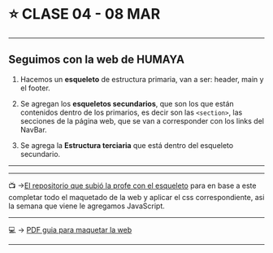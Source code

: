 # :star: CLASE 04 - 08 MAR

---

## Seguimos con la web de HUMAYA

1. Hacemos un **esqueleto** de estructura primaria, van a ser: header, main y el footer.

2. Se agregan los **esqueletos secundarios**, que son los que están contenidos dentro de los primarios, es decir son las `<section>`, las secciones de la página web, que se van a corresponder con los links del NavBar.

3. Se agrega la **Estructura terciaria** que está dentro del esqueleto secundario.

---



---

:tv: ->[El repositorio que subió la profe con el esqueleto](https://github.com/GiselaFlores/Esqueleto-HUMAYA) para en base a este completar todo el maquetado de la web y aplicar el css correspondiente, asi la semana que viene le agregamos JavaScript.

---

:computer: -> [PDF guia para maquetar la web](https://github.com/eugenia1984/react-varios-cursos/blob/main/09_cac_react/clases/humaya.pdf)

---
